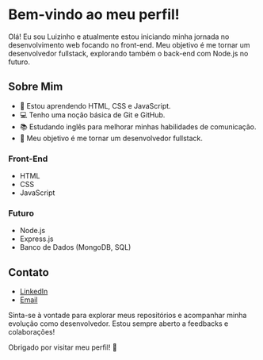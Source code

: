 # Bem-vindo ao meu perfil!

Olá! Eu sou Luizinho e atualmente estou iniciando minha jornada no desenvolvimento web focando no front-end. Meu objetivo é me tornar um desenvolvedor fullstack, explorando também o back-end com Node.js no futuro.

## Sobre Mim

- 🌱 Estou aprendendo HTML, CSS e JavaScript.
- 💻 Tenho uma noção básica de Git e GitHub.
- 📚 Estudando inglês para melhorar minhas habilidades de comunicação.
- 🎯 Meu objetivo é me tornar um desenvolvedor fullstack.

<!-- ## Habilidades -->

### Front-End
- HTML
- CSS
- JavaScript

### Futuro
- Node.js
- Express.js
- Banco de Dados (MongoDB, SQL)

<!-- 
## Projetos

### [Projeto Exemplo 1](https://github.com/luizinho2002/projeto-exemplo-1)
Descrição breve do projeto.

### [Projeto Exemplo 2](https://github.com/luizinho2002/projeto-exemplo-2)
Descrição breve do projeto.
-->

## Contato

- [LinkedIn](https://www.linkedin.com/in/luizinho2002)
- [Email](mailto:fernandinho.manon@gmail.com)

Sinta-se à vontade para explorar meus repositórios e acompanhar minha evolução como desenvolvedor. Estou sempre aberto a feedbacks e colaborações!

Obrigado por visitar meu perfil! 🚀